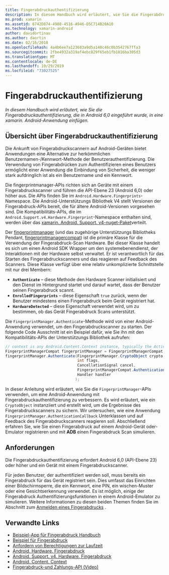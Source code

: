 ```yaml
---
title: Fingerabdruckauthentifizierung
description: In diesem Handbuch wird erläutert, wie Sie die Fingerabdruckauthentifizierung, die in Android 6,0 eingeführt wurde, in eine xamarin. Android-Anwendung einfügen.
ms.prod: xamarin
ms.assetid: 6742D874-4988-4516-A946-D5C714B20A10
ms.technology: xamarin-android
author: davidortinau
ms.author: daortin
ms.date: 02/16/2018
ms.openlocfilehash: 4a4b6ee7a123683a9d5a140c46c0b3542767ffa3
ms.sourcegitcommit: 2fbe4932a319af4ebc829f65eb1fb1816ba305d3
ms.translationtype: MT
ms.contentlocale: de-DE
ms.lasthandoff: 10/29/2019
ms.locfileid: "73027525"
---
```

# <a name="fingerprint-authentication"></a>Fingerabdruckauthentifizierung

_In diesem Handbuch wird erläutert, wie Sie die Fingerabdruckauthentifizierung, die in Android 6,0 eingeführt wurde, in eine xamarin. Android-Anwendung einfügen._

## <a name="fingerprint-authentication-overview"></a>Übersicht über Fingerabdruckauthentifizierung

Die Ankunft von Fingerabdruckscannern auf Android-Geräten bietet Anwendungen eine Alternative zur herkömmlichen Benutzernamen-/Kennwort-Methode der Benutzerauthentifizierung. Die Verwendung von Fingerabdrücken zum Authentifizieren eines Benutzers ermöglicht einer Anwendung die Einbindung von Sicherheit, die weniger stark aufdringlich ist als ein Benutzername und ein Kennwort.

Die fingerprintmanager-APIs richten sich an Geräte mit einem Fingerabdruckscanner und führen die API-Ebene 23 (Android 6,0) oder höher aus. Die APIs finden Sie im `Android.Hardware.Fingerprints`-Namespace. Die Android-Unterstützungs Bibliothek V4 stellt Versionen der Fingerabdruck-APIs bereit, die für ältere Android-Versionen vorgesehen sind. Die Kompatibilitäts-APIs, die im `Android.Support.v4.Hardware.Fingerprint`-Namespace enthalten sind, werden über das [xamarin. Android. Support. v4-nuget-Paket](https://www.nuget.org/packages/Xamarin.Android.Support.v4/)verteilt.

Der [fingerprintmanager](https://developer.android.com/reference/android/hardware/fingerprint/FingerprintManager.html) (und das zugehörige Unterstützungs Bibliotheks Pendant, [fingerprintmanagercompat](https://developer.android.com/reference/android/support/v4/hardware/fingerprint/FingerprintManagerCompat.html)) ist die primäre Klasse für die Verwendung der Fingerabdruck-Scan Hardware. Bei dieser Klasse handelt es sich um einen Android SDK Wrapper um den systemebenendienst, der Interaktionen mit der Hardware selbst verwaltet. Er ist verantwortlich für das Starten des Fingerabdruckscanners und das reagieren auf Feedback des Scanners. Diese Klasse verfügt über eine relativ unkomplizierte Schnittstelle mit nur drei Membern:

- **`Authenticate`** &ndash; diese Methode den Hardware Scanner initialisiert und den Dienst im Hintergrund startet und darauf wartet, dass der Benutzer seinen Fingerabdruck scannt.
- **`EnrolledFingerprints`** &ndash; diese Eigenschaft `true` zurück, wenn der Benutzer mindestens einen Fingerabdruck beim Gerät registriert hat.
- **`HardwareDetected`** &ndash; diese Eigenschaft verwendet wird, um zu bestimmen, ob das Gerät Fingerabdruck Scans unterstützt.

Die `FingerprintManager.Authenticate`-Methode wird von einer Android-Anwendung verwendet, um den Fingerabdruckscanner zu starten. Der folgende Code Ausschnitt ist ein Beispiel dafür, wie Sie ihn mit den Kompatibilitäts-APIs der Unterstützungs Bibliothek aufrufen:

```csharp
// context is any Android.Content.Context instance, typically the Activity 
FingerprintManagerCompat fingerprintManager = FingerprintManagerCompat.From(context);
fingerprintManager.Authenticate(FingerprintManager.CryptoObject crypto,
                                int flags,
                                CancellationSignal cancel,
                                FingerprintManagerCompat.AuthenticationCallback callback,
                                Handler handler
                               );
```

In dieser Anleitung wird erläutert, wie Sie die `FingerprintManager`-APIs verwenden, um eine Android-Anwendung mit Fingerabdruckauthentifizierung zu verbessern. Es wird erläutert, wie ein `CryptoObject` instanziiert und erstellt wird, um die Ergebnisse des Fingerabdruckscanners zu sichern. Wir untersuchen, wie eine Anwendung `FingerprintManager.AuthenticationCallback` Unterklassen und auf Feedback des Fingerabdruckscanners reagieren soll. Abschließend erfahren Sie, wie Sie einen Fingerabdruck auf einem Android-Gerät oder-Emulator registrieren und mit **ADB** einen Fingerabdruck Scan simulieren.

## <a name="requirements"></a>Anforderungen

Die Fingerabdruckauthentifizierung erfordert Android 6,0 (API-Ebene 23) oder höher und ein Gerät mit einem Fingerabdruckscanner. 

Für jeden Benutzer, der authentifiziert werden soll, muss bereits ein Fingerabdruck für das Gerät registriert sein. Dies umfasst das Einrichten einer Bildschirmsperre, die ein Kennwort, eine PIN, ein wischen-Muster oder eine Gesichtserkennung verwendet. Es ist möglich, einige der Fingerabdruck Authentifizierungsfunktionen in einem Android-Emulator zu simulieren.  Weitere Informationen zu diesen beiden Themen finden Sie im Abschnitt zum [Anmelden eines Fingerabdrucks](enrolling-fingerprint.md) . 

## <a name="related-links"></a>Verwandte Links

- [Beispiel-App für Fingerabdruck Handbuch](https://docs.microsoft.com/samples/xamarin/monodroid-samples/fingerprintguide)
- [Beispiel für Fingerabdruck](https://docs.microsoft.com/samples/xamarin/monodroid-samples/android-m-fingerprintdialog)
- [Anfordern von Berechtigungen zur Laufzeit](https://developer.android.com/training/permissions/requesting.html)
- [Android. Hardware. Fingerabdruck](https://developer.android.com/reference/android/hardware/fingerprint/package-summary.html)
- [Android. Support. v4. Hardware. Fingerabdruck](https://developer.android.com/reference/android/support/v4/hardware/fingerprint/package-summary.html)
- [Android. Content. Context](xref:Android.Content.Context)
- [Fingerabdruck-und Zahlungs-API (Video)](https://youtu.be/VOn7VrTRlA4)
